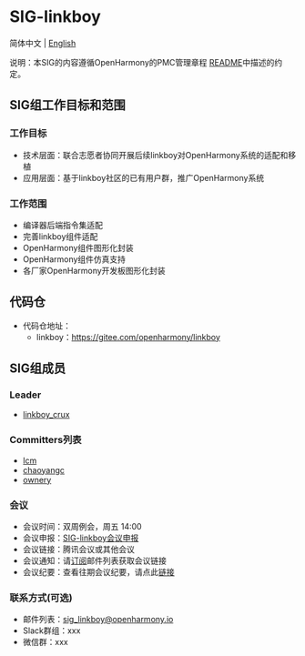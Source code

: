 # SIG-linkboy
简体中文 | [English](./sig_linkboy.md)

说明：本SIG的内容遵循OpenHarmony的PMC管理章程 [README](/zh/pmc.md)中描述的约定。

## SIG组工作目标和范围

### 工作目标
* 技术层面：联合志愿者协同开展后续linkboy对OpenHarmony系统的适配和移植
* 应用层面：基于linkboy社区的已有用户群，推广OpenHarmony系统

### 工作范围
* 编译器后端指令集适配
* 完善linkboy组件适配
* OpenHarmony组件图形化封装
* OpenHarmony组件仿真支持
* 各厂家OpenHarmony开发板图形化封装


## 代码仓
- 代码仓地址：
  - linkboy：https://gitee.com/openharmony/linkboy

## SIG组成员

### Leader
- [linkboy_crux](https://gitee.com/linkboy_crux)

### Committers列表
- [lcm](https://gitee.com/lcm)
- [chaoyangc](https://gitee.com/chaoyangc)
- [ownery](https://gitee.com/ownery)

### 会议
 - 会议时间：双周例会，周五 14:00
 - 会议申报：[SIG-linkboy会议申报](https://shimo.im/sheets/sX5pBO7PwFkEsR1D)
 - 会议链接：腾讯会议或其他会议
 - 会议通知：请[订阅](https://lists.openatom.io/postorius/lists/sig_linkboy.openharmony.io)邮件列表获取会议链接
 - 会议纪要：查看往期会议纪要，请点此[链接](https://gitee.com/openharmony-sig/sig-content/tree/master/linkboy/meetings)

### 联系方式(可选)

- 邮件列表：[sig_linkboy@openharmony.io](https://lists.openatom.io/postorius/lists/sig_linkboy.openharmony.io/)
- Slack群组：xxx
- 微信群：xxx
